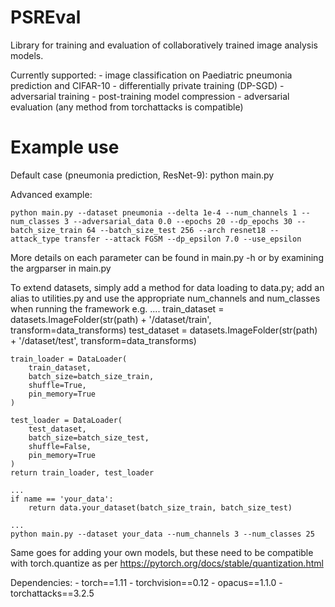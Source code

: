 # PSREval

Library for training and evaluation of collaboratively trained image analysis models. 

Currently supported:
    - image classification on Paediatric pneumonia prediction and CIFAR-10
    - differentially private training (DP-SGD)
    - adversarial training 
    - post-training model compression 
    - adversarial evaluation (any method from torchattacks is compatible)

# Example use
Default case (pneumonia prediction, ResNet-9):
    python main.py

Advanced example:

    python main.py --dataset pneumonia --delta 1e-4 --num_channels 1 --num_classes 3 --adversarial_data 0.0 --epochs 20 --dp_epochs 30 --batch_size_train 64 --batch_size_test 256 --arch resnet18 --attack_type transfer --attack FGSM --dp_epsilon 7.0 --use_epsilon 

More details on each parameter can be found in main.py -h or by examining the argparser in main.py

To extend datasets, simply add a method for data loading to data.py; add an alias to utilities.py and 
use the appropriate num_channels and num_classes when running the framework
e.g.
    ....
    train_dataset = datasets.ImageFolder(str(path) + '/dataset/train', transform=data_transforms)
	test_dataset = datasets.ImageFolder(str(path) + '/dataset/test', transform=data_transforms)

	train_loader = DataLoader(
	    train_dataset,
	    batch_size=batch_size_train,
	    shuffle=True,
	    pin_memory=True
	)

	test_loader = DataLoader(
	    test_dataset,
	    batch_size=batch_size_test,
	    shuffle=False,
	    pin_memory=True
	)
    return train_loader, test_loader

    ...
    if name == 'your_data':
        return data.your_dataset(batch_size_train, batch_size_test)
    
    ...
    python main.py --dataset your_data --num_channels 3 --num_classes 25

Same goes for adding your own models, but these need to be compatible with torch.quantize as per https://pytorch.org/docs/stable/quantization.html

Dependencies:
    - torch==1.11
    - torchvision==0.12
    - opacus==1.1.0
    - torchattacks==3.2.5